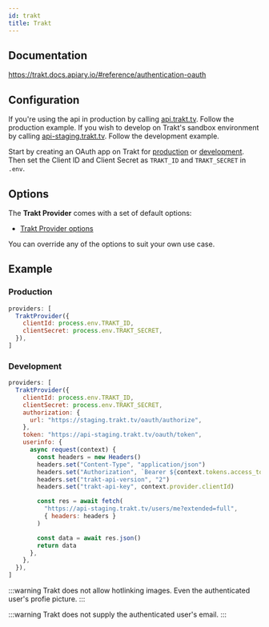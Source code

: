 ```yaml
---
id: trakt
title: Trakt
---
```


## Documentation

https://trakt.docs.apiary.io/#reference/authentication-oauth

## Configuration

If you're using the api in production by calling [api.trakt.tv](https://api.trakt.tv). Follow the production example. If you wish to develop on Trakt's sandbox environment by calling [api-staging.trakt.tv](https://api-staging.trakt.tv). Follow the development example.

Start by creating an OAuth app on Trakt for [production](https://trakt.tv/oauth/applications/new) or [development](https://staging.trakt.tv/oauth/applications/new). Then set the Client ID and Client Secret as `TRAKT_ID` and `TRAKT_SECRET` in `.env`.

## Options

The **Trakt Provider** comes with a set of default options:

- [Trakt Provider options](https://github.com/nextauthjs/next-auth/blob/main/src/providers/trakt.ts)

You can override any of the options to suit your own use case.

## Example

### Production

~~~js
providers: [
  TraktProvider({
    clientId: process.env.TRAKT_ID,
    clientSecret: process.env.TRAKT_SECRET,
  }),
]
~~~

### Development

~~~js
providers: [
  TraktProvider({
    clientId: process.env.TRAKT_ID,
    clientSecret: process.env.TRAKT_SECRET,
    authorization: {
      url: "https://staging.trakt.tv/oauth/authorize",
    },
    token: "https://api-staging.trakt.tv/oauth/token",
    userinfo: {
      async request(context) {
        const headers = new Headers()
        headers.set("Content-Type", "application/json")
        headers.set("Authorization", `Bearer ${context.tokens.access_token}`)
        headers.set("trakt-api-version", "2")
        headers.set("trakt-api-key", context.provider.clientId)

        const res = await fetch(
          "https://api-staging.trakt.tv/users/me?extended=full",
          { headers: headers }
        )

        const data = await res.json()
        return data
      },
    },
  }),
]
~~~

:::warning
Trakt does not allow hotlinking images. Even the authenticated user's profie picture.
:::

:::warning
Trakt does not supply the authenticated user's email.
:::
